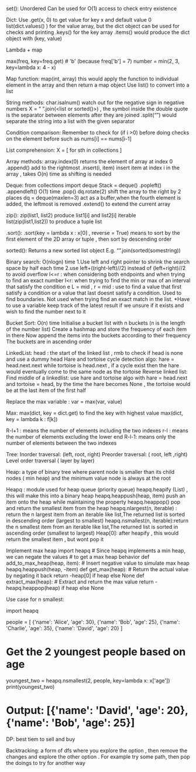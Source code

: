 set():
Unordered
Can be used for O(1) access to check entry existence 

Dict:
Use .get(x, 0) to get value for key x and default value 0
list(dict.values() ) for the value array, but the dict object can be used for checks and printing
.keys() for the key array 
.items() would produce the dict object with (key, value)

Lambda + map 


max(freq, key=freq.get) # 'b' (because freq['b'] = 7)
number = min(2, 3, key=lambda x: 4 - x)



Map function:
map(int, array) this would apply the function to individual element in the array and then return a map object 
Use list() to convert into a list

String methods:
char.isalnum() watch out for the negative sign in negative numbers
X = “ ”.join(<list or sorted()>) , the symbol inside the double quote is the separator between elements after they are joined
.split(“<separator>”) would separate the string into a list with the given separator

Condition comparison:
Remember to check for (if i >0) before doing checks on the element before such as nums[i] == nums[i-1]

List comprehension:
X = [ <item to be placed>  for sth in collections <filtering conditions>] 

Array methods:
array.index(0) returns the element of array at index 0
.append() add to the rightmost
.insert(i, item) insert item at index i in the array , takes O(n) time as shifting is needed

Deque:
from  collections import deque
Stack = deque(<some list>)
.popleft()
.appendleft() O(1) time
.pop()
dq.rotate(2) shift the array to the right by 2 places
dq = deque(maxlen=3) act as a buffer,when the fourth element is added, the leftmost is removed
.extend(<some list>) to extend the current array 

zip():
zip(list1, list2) produce list1[i] and list2[i] iterable  
list(zip(list1,list2)) to produce a tuple list

.sort():
.sort(key = lambda x : x[0] , reverse = True) means to sort by the first element of the 2D array or tuple , then sort by descending order

sorted():
Returns a new sorted list object
E.g. “”.join(sorted(somestring))

Binary search: O(nlogn) time
1.Use left and right pointer to shrink the  search space by half each time
2.use left+((right-left)//2) instead of (left+right)//2 to avoid overflow
l<=r : when considering both endpoints and when trying to find an exact number
l<r: when trying to find the min or max of an interval that satisfy the condition
e
L = mid , r = mid : use to find a value that first satisfy a condition or a value that last doesnt satisfy a condition. Used to find boundaries. Not used when trying find an exact match in the list. 
*Have to use a variable keep track of the latest result if we unsure if it exists and wish to find the number next to it 

Bucket Sort: O(n) time
Initialise a bucket list with n buckets (n is the length of the number list)
Create a hashmap and store the frequency of each item in there
Now append the items into the buckets according to their frequency
The buckets are in ascending order

LinkedList:
head : the start of the linked list , rmb to check if head is none and use a dummy head
Hare and tortoise cycle detection algo: hare = head.next.next while tortoise is head.next , if a cycle exist then the hare would eventually come to the same node as the tortoise
Reverse linked list: 
Find middle of a linkedlist: use hare and tortoise algo with hare = head.next and tortoise = head, by the time the hare becomes None , the tortoise would be at the last item of the first half

Replace the max variable : var = max(var, value)

Max:
max(dict, key = dict.get) to find the key with highest value
max(dict, key = lambda k : f[k])



R-l+1 : means the number of elements including the two indexes
r-l : means the number of elements excluding the lower end
R-l-1: means only the number of elements between the two indexes 

Tree:
Inorder traversal: (left, root, right)
Preorder traversal: ( root, left ,right)
Level order traversal ( layer by layer)



Heap: a type of binary tree where parent node is smaller than its child nodes ( min heap)
and the minimum value node is always at the root

Heapq : module used for heap queue (priority queue)
heapq.heapify (List) , this will make this into a binary heap
heapq.heappush(heap, item) push an item onto the heap while maintaining the property
heapq.heappop() pop and return the smallest item from the heap
heapq.nlargest(n, iterable) : return the n largest item from an iterable like list,The returned list is sorted in descending order (largest to smallest)
heapq.nsmallest(n, iterable):return the n smallest item from an iterable like list,The returned list is sorted in ascending order (smallest to largest)
Heap[0]: after heapify , this would return the smallest item , but wont pop it

Implement max heap
import heapq # Since heapq implements a min heap, we can negate the values # to get a max heap behavior 
def add_to_max_heap(heap, item): # Insert negative value to simulate max heap heapq.heappush(heap, -item) 
def get_max(heap): # Return the actual value by negating it back return -heap[0] if heap else None 
def extract_max(heap): # Extract and return the max value return -heapq.heappop(heap) if heap else None


Use case for n smallest:

import heapq

people = [
    {'name': 'Alice', 'age': 30},
    {'name': 'Bob', 'age': 25},
    {'name': 'Charlie', 'age': 35},
    {'name': 'David', 'age': 20}
]

# Get the 2 youngest people based on age
youngest_two = heapq.nsmallest(2, people, key=lambda x: x['age'])
print(youngest_two)  
# Output: [{'name': 'David', 'age': 20}, {'name': 'Bob', 'age': 25}]




DP: best tiem to sell and buy




Backtracking: a form of dfs where you explore the option , then remove the changes and explore the other option . For example try some path, then pop the doings to try for another way


